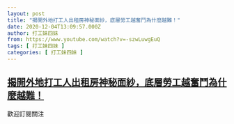 ```yaml
---
layout: post
title: "揭開外地打工人出租房神秘面紗，底層勞工越奮鬥為什麼越難！"
date: 2020-12-04T13:09:57.000Z
author: 打工妹四妹
from: https://www.youtube.com/watch?v=-szwLuwgEuQ
tags: [ 打工妹四妹 ]
categories: [ 打工妹四妹 ]
---
```

<!--1607087397000-->
[揭開外地打工人出租房神秘面紗，底層勞工越奮鬥為什麼越難！](https://www.youtube.com/watch?v=-szwLuwgEuQ)
------

<div>
歡迎訂閱關注
</div>
